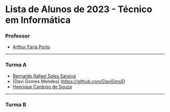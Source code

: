 # Lista de Alunos de 2023 - Técnico em Informática

### Professor

- [Arthur Faria Porto](https://github.com/arthurfporto)

---

[comment]: <> (Coloque abaixo o seu nome completo, em ordem alfabética, e o link para o seu github, com base no exemplo do que fiz no nome do professor)

### Turma A

- [Bernardo Rafael Sales Saraiva](https://github.com/Brx012)
- [Davi Gomes Mendes] (https://github.com/DaviGms5)
- [Henrique Cardoso de Souza](https://github.com/Henrique-1961)

<hr>

### Turma B
